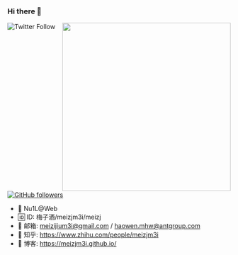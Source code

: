 ### Hi there 👋

<img align='right' src="https://blog-pic-meizj.oss-cn-shanghai.aliyuncs.com/2022/03/zsxq.png" width="380">

![Twitter Follow](https://img.shields.io/twitter/follow/Meizjm3i?style=social)
[![GitHub followers](https://img.shields.io/github/followers/meizjm3i?style=social)](https://www.github.com/meizjm3i)

- 🤔 Nu1L@Web
- 🆔 ID: 梅子酒/meizjm3i/meizj
- 📮 邮箱: meizijium3i@gmail.com / haowen.mhw@antgroup.com
- 💬 知乎: https://www.zhihu.com/people/meizjm3i
- 📖 博客: https://meizjm3i.github.io/


